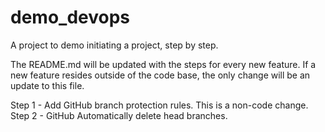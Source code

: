 # demo_devops
A project to demo initiating a project, step by step. 

The README.md will be updated with the steps for every new feature. If a new feature resides outside of the code base, the only change will be an update to this file.

Step 1 - Add GitHub branch protection rules. This is a non-code change.
Step 2 - GitHub Automatically delete head branches. 
